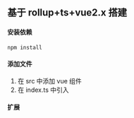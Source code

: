 ## 基于 rollup+ts+vue2.x 搭建

#### 安装依赖

```
npm install
```

#### 添加文件

1. 在 src 中添加 vue 组件
2. 在 index.ts 中引入

#### 扩展
